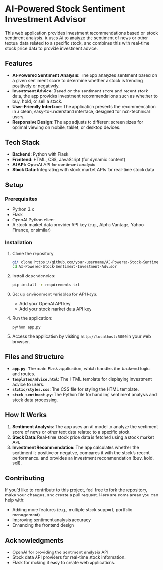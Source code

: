 # AI-Powered Stock Sentiment Investment Advisor

This web application provides investment recommendations based on stock sentiment analysis. It uses AI to analyze the sentiment of news or other textual data related to a specific stock, and combines this with real-time stock price data to provide investment advice.

## Features

- **AI-Powered Sentiment Analysis**: The app analyzes sentiment based on a given sentiment score to determine whether a stock is trending positively or negatively.
- **Investment Advice**: Based on the sentiment score and recent stock data, the app provides investment recommendations such as whether to buy, hold, or sell a stock.
- **User-Friendly Interface**: The application presents the recommendation in a clean, easy-to-understand interface, designed for non-technical users.
- **Responsive Design**: The app adjusts to different screen sizes for optimal viewing on mobile, tablet, or desktop devices.

## Tech Stack

- **Backend**: Python with Flask
- **Frontend**: HTML, CSS, JavaScript (for dynamic content)
- **AI API**: OpenAI API for sentiment analysis
- **Stock Data**: Integrating with stock market APIs for real-time stock data

## Setup

### Prerequisites

- Python 3.x
- Flask
- OpenAI Python client
- A stock market data provider API key (e.g., Alpha Vantage, Yahoo Finance, or similar)

### Installation

1. Clone the repository:
    ```bash
    git clone https://github.com/your-username/AI-Powered-Stock-Sentiment-Investment-Advisor.git
    cd AI-Powered-Stock-Sentiment-Investment-Advisor
    ```

2. Install dependencies:
    ```bash
    pip install -r requirements.txt
    ```

3. Set up environment variables for API keys:
    - Add your OpenAI API key
    - Add your stock market data API key

4. Run the application:
    ```bash
    python app.py
    ```

5. Access the application by visiting `http://localhost:5000` in your web browser.

## Files and Structure

- **`app.py`**: The main Flask application, which handles the backend logic and routes.
- **`templates/advice.html`**: The HTML template for displaying investment advice to users.
- **`static/styles.css`**: The CSS file for styling the HTML template.
- **`stock_sentiment.py`**: The Python file for handling sentiment analysis and stock data processing.

## How It Works

1. **Sentiment Analysis**: The app uses an AI model to analyze the sentiment score of news or other text data related to a specific stock.
2. **Stock Data**: Real-time stock price data is fetched using a stock market API.
3. **Investment Recommendation**: The app calculates whether the sentiment is positive or negative, compares it with the stock’s recent performance, and provides an investment recommendation (buy, hold, sell).

## Contributing

If you'd like to contribute to this project, feel free to fork the repository, make your changes, and create a pull request. Here are some areas you can help with:
- Adding more features (e.g., multiple stock support, portfolio management)
- Improving sentiment analysis accuracy
- Enhancing the frontend design

## Acknowledgments

- OpenAI for providing the sentiment analysis API.
- Stock data API providers for real-time stock information.
- Flask for making it easy to create web applications.